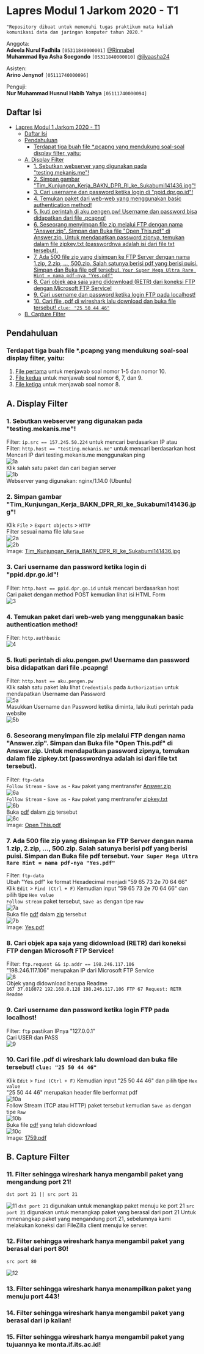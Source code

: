 # Lapres Modul 1 Jarkom 2020 - T1  
`"Repository dibuat untuk memenuhi tugas praktikum mata kuliah komunikasi data dan jaringan komputer tahun 2020."`  
  
Anggota:  
**Adeela Nurul Fadhila** `[05311840000001]` [@Rinnabel](https://github.com/Rinnabel)  
**Muhammad Ilya Asha Soegondo** `[05311840000010]` [@ilyaasha24](https://github.com/ilyaasha24/)  

Asisten:  
**Arino Jenynof** `[05111740000096]`  

Penguji:  
**Nur Muhammad Husnul Habib Yahya** `[05111740000094]`  

## Daftar Isi  
- [Lapres Modul 1 Jarkom 2020 - T1](#lapres-modul-1-jarkom-2020---t1)
  - [Daftar Isi](#daftar-isi)
  - [Pendahuluan](#pendahuluan)
    - [Terdapat tiga buah file *.pcapng yang mendukung soal-soal display filter, yaitu:](#terdapat-tiga-buah-file-pcapng-yang-mendukung-soal-soal-display-filter-yaitu)
  - [A. Display Filter](#a-display-filter)
    - [1. Sebutkan webserver yang digunakan pada "testing.mekanis.me"!](#1-sebutkan-webserver-yang-digunakan-pada-testingmekanisme)
    - [2. Simpan gambar "Tim_Kunjungan_Kerja_BAKN_DPR_RI_ke_Sukabumi141436.jpg"!](#2-simpan-gambar-tim_kunjungan_kerja_bakn_dpr_ri_ke_sukabumi141436jpg)
    - [3. Cari username dan password ketika login di "ppid.dpr.go.id"!](#3-cari-username-dan-password-ketika-login-di-ppiddprgoid)
    - [4. Temukan paket dari web-web yang menggunakan basic authentication method!](#4-temukan-paket-dari-web-web-yang-menggunakan-basic-authentication-method)
    - [5. Ikuti perintah di aku.pengen.pw! Username dan password bisa didapatkan dari file .pcapng!](#5-ikuti-perintah-di-akupengenpw-username-dan-password-bisa-didapatkan-dari-file-pcapng)
    - [6. Seseorang menyimpan file zip melalui FTP dengan nama "Answer.zip". Simpan dan Buka file "Open This.pdf" di Answer.zip. Untuk mendapatkan password zipnya, temukan dalam file zipkey.txt (passwordnya adalah isi dari file txt tersebut).](#6-seseorang-menyimpan-file-zip-melalui-ftp-dengan-nama-answerzip-simpan-dan-buka-file-open-thispdf-di-answerzip-untuk-mendapatkan-password-zipnya-temukan-dalam-file-zipkeytxt-passwordnya-adalah-isi-dari-file-txt-tersebut)
    - [7. Ada 500 file zip yang disimpan ke FTP Server dengan nama 1.zip, 2.zip, ..., 500.zip. Salah satunya berisi pdf yang berisi puisi. Simpan dan Buka file pdf tersebut. `Your Super Mega Ultra Rare Hint = nama pdf-nya "Yes.pdf"`](#7-ada-500-file-zip-yang-disimpan-ke-ftp-server-dengan-nama-1zip-2zip--500zip-salah-satunya-berisi-pdf-yang-berisi-puisi-simpan-dan-buka-file-pdf-tersebut-your-super-mega-ultra-rare-hint--nama-pdf-nya-yespdf)
    - [8. Cari objek apa saja yang didownload (RETR) dari koneksi FTP dengan Microsoft FTP Service!](#8-cari-objek-apa-saja-yang-didownload-retr-dari-koneksi-ftp-dengan-microsoft-ftp-service)
    - [9. Cari username dan password ketika login FTP pada localhost!](#9-cari-username-dan-password-ketika-login-ftp-pada-localhost)
    - [10. Cari file .pdf di wireshark lalu download dan buka file tersebut! `clue: "25 50 44 46"`](#10-cari-file-pdf-di-wireshark-lalu-download-dan-buka-file-tersebut-clue-25-50-44-46)
  - [B. Capture Filter](#b-capture-filter)

## Pendahuluan  
### Terdapat tiga buah file *.pcapng yang mendukung soal-soal display filter, yaitu:  
1. [File pertama](.//file/soal_jarkom_modul1_no1-5,10.pcapng) untuk menjawab soal nomor 1-5 dan nomor 10.  
2. [File kedua](.//file/soal_jarkom_modul1_no6,7,9.pcapng) untuk menjawab soal nomor 6, 7, dan 9.  
3. [File ketiga](.//file/soal_jarkom_modul1_no8.pcapng) untuk menjawab soal nomor 8.  

## A. Display Filter  
### 1. Sebutkan webserver yang digunakan pada "testing.mekanis.me"!  
Filter: `ip.src == 157.245.50.224` untuk mencari berdasarkan IP atau  
Filter: `http.host == "testing.mekanis.me"` untuk mencari berdasarkan host  
Mencari IP dari testing.mekanis.me menggunakan ping  
![1a](.//media/image1.png)  
Klik salah satu paket dan cari bagian server  
![1b](.//media/image2.png)  
Webserver yang digunakan: nginx/1.14.0 (Ubuntu)  

### 2. Simpan gambar "Tim_Kunjungan_Kerja_BAKN_DPR_RI_ke_Sukabumi141436.jpg"!  
Klik `File` > `Export objects` > `HTTP`  
Filter sesuai nama file lalu `Save`  
![2a](.//media/image3.png)  
![2b](.//media/image4.jpeg)  
Image: [Tim_Kunjungan_Kerja_BAKN_DPR_RI_ke_Sukabumi141436.jpg](.//file/Tim_Kunjungan_Kerja_BAKN_DPR_RI_ke_Sukabumi141436.jpg)  

### 3. Cari username dan password ketika login di "ppid.dpr.go.id"!  
Filter: `http.host == ppid.dpr.go.id` untuk mencari berdasarkan host  
Cari paket dengan method POST kemudian lihat isi HTML Form  
![3](.//media/image6.png)  

### 4. Temukan paket dari web-web yang menggunakan basic authentication method!  
Filter: `http.authbasic`  
![4](.//media/image7.png)  

### 5. Ikuti perintah di aku.pengen.pw! Username dan password bisa didapatkan dari file .pcapng!  
Filter: `http.host == aku.pengen.pw`  
Klik salah satu paket lalu lihat `Credentials` pada `Authorization` untuk mendapatkan Username dan Password  
![5a](.//media/image8.png)  
Masukkan Username dan Password ketika diminta, lalu ikuti perintah pada website  
![5b](.//media/image9.png)  

### 6. Seseorang menyimpan file zip melalui FTP dengan nama "Answer.zip". Simpan dan Buka file "Open This.pdf" di Answer.zip. Untuk mendapatkan password zipnya, temukan dalam file zipkey.txt (passwordnya adalah isi dari file txt tersebut).  
Filter: `ftp-data`  
`Follow Stream` - `Save as` - `Raw` paket yang mentransfer [Answer.zip](.//file/Answer.zip)  
![6a](.//media/image10.png)  
`Follow Stream` - `Save as` - `Raw` paket yang mentransfer [zipkey.txt](.//file/zipkey.txt)  
![6b](.//media/image11.png)  
Buka [pdf](.//file/Open%20This.pdf) dalam [zip](.//file/Answer.zip) tersebut  
![6c](.//media/image12.png)  
Image: [Open This.pdf](.//file/Open%20This.pdf)  

### 7. Ada 500 file zip yang disimpan ke FTP Server dengan nama 1.zip, 2.zip, ..., 500.zip. Salah satunya berisi pdf yang berisi puisi. Simpan dan Buka file pdf tersebut. `Your Super Mega Ultra Rare Hint = nama pdf-nya "Yes.pdf"`  
Filter: `ftp-data`  
Ubah "Yes.pdf" ke format Hexadecimal menjadi "59 65 73 2e 70 64 66"  
Klik `Edit` > `Find (Ctrl + F)` Kemudian input "59 65 73 2e 70 64 66" dan pilih tipe `Hex value`  
`Follow stream` paket tersebut, `Save as` dengan tipe `Raw`  
![7a](.//media/image13.png)  
Buka file [pdf](.//file/Yes.pdf) dalam [zip](.//file/473.zip) tersebut  
![7b](.//media/image14.png)  
Image: [Yes.pdf](.//file/Yes.pdf)  

### 8. Cari objek apa saja yang didownload (RETR) dari koneksi FTP dengan Microsoft FTP Service!  
Filter: `ftp.request && ip.addr == 198.246.117.106`  
"198.246.117.106" merupakan IP dari Microsoft FTP Service  
![8](.//media/image15.png)  
Objek yang didownload berupa Readme  
``167 37.018072 192.168.0.128 198.246.117.106 FTP 67 Request: RETR Readme``  

### 9. Cari username dan password ketika login FTP pada localhost!  
Filter: `ftp` pastikan IPnya "127.0.0.1"  
Cari USER dan PASS  
![9](.//media/image16.png)  

### 10. Cari file .pdf di wireshark lalu download dan buka file tersebut! `clue: "25 50 44 46"`  
Klik `Edit` > `Find (Ctrl + F)` Kemudian input "25 50 44 46" dan pilih tipe `Hex value`  
"25 50 44 46" merupakan header file berformat pdf  
![10a](.//media/image17.png)  
Follow Stream (TCP atau HTTP) paket tersebut kemudian `Save as` dengan tipe `Raw`  
![10b](.//media/image18.png)  
Buka file [pdf](.//file/1759.pdf) yang telah didownload  
![10c](.//media/image19.png)  
Image: [1759.pdf](.//file/1759.pdf)  

## B. Capture Filter  
### 11. Filter sehingga wireshark hanya mengambil paket yang mengandung port 21!
```
dst port 21 || src port 21
```
![11](.//media-ela/image_11.jpg)
`dst port 21` digunakan untuk menangkap paket menuju ke port 21
`src port 21` digunakan untuk menangkap paket yang berasal dari port 21
Untuk mmenangkap paket yang mengandung port 21, sebelumnya kami melakukan koneksi dari FileZilla client menuju ke server.

### 12. Filter sehingga wireshark hanya mengambil paket yang berasal dari port 80!
```
src port 80
```
![12](.//media-ela/image_12.jpg)


### 13. Filter sehingga wireshark hanya menampilkan paket yang menuju port 443!
### 14. Filter sehingga wireshark hanya mengambil paket yang berasal dari ip kalian!
### 15. Filter sehingga wireshark hanya mengambil paket yang tujuannya ke monta.if.its.ac.id!
